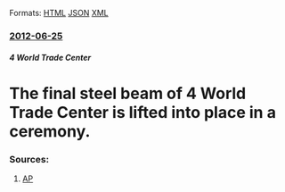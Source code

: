 
Formats: [HTML](/news/2012/06/25/the-final-steel-beam-of-4-world-trade-center-is-lifted-into-place-in-a-ceremony.html)  [JSON](/news/2012/06/25/the-final-steel-beam-of-4-world-trade-center-is-lifted-into-place-in-a-ceremony.json)  [XML](/news/2012/06/25/the-final-steel-beam-of-4-world-trade-center-is-lifted-into-place-in-a-ceremony.xml)  

### [2012-06-25](/news/2012/06/25/index.md)

##### 4 World Trade Center
# The final steel beam of 4 World Trade Center is lifted into place in a ceremony. 




### Sources:

1. [AP](http://bigstory.ap.org/article/final-steel-beam-be-lifted-4-wtc-tower)
